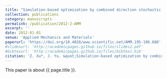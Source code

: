 ```yaml
---
title: "Simulation-based optimization by combined direction stochastic approximation method"
collection: publications
category: manuscripts
permalink: /publication/2012-2-AMM
excerpt: ''
date: 2012-01-01
venue: 'Applied Mechanics and Materials'
paperurl: 'https://doi.org/10.4028/www.scientific.net/AMM.195-196.688'
#slidesurl: 'http://academicpages.github.io/files/slides1.pdf'
#bibtexurl: 'http://academicpages.github.io/files/bibtex1.bib'
citation: 'Z. Xu*, J. Yu. &quot;Simulation-based optimization by combined direction stochastic approximation method.&quot; <i>Applied Mechanics and Materials</i>. 195-196:688-693, 2012. https://doi.org/10.4028/www.scientific.net/AMM.195-196.688.'
---
```


This paper is about {{ page.title }}.
